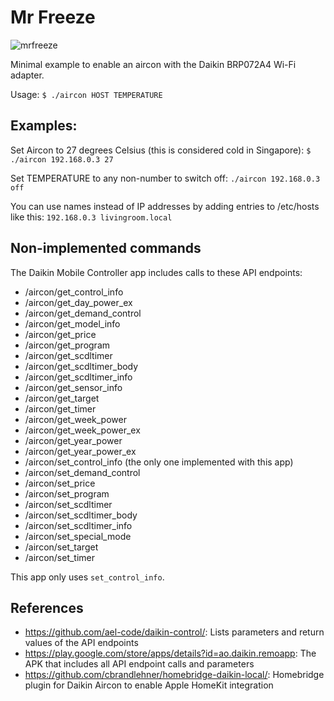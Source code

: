 # Mr Freeze

![mrfreeze](https://user-images.githubusercontent.com/62809/194907749-1c804952-2d68-4153-af1f-36667dac799a.png)

Minimal example to enable an aircon with the Daikin BRP072A4 Wi-Fi adapter.

Usage: `$ ./aircon HOST TEMPERATURE`

## Examples:

Set Aircon to 27 degrees Celsius (this is considered cold in Singapore): `$ ./aircon 192.168.0.3 27`

Set TEMPERATURE to any non-number to switch off: `./aircon 192.168.0.3 off`

You can use names instead of IP addresses by adding entries to /etc/hosts like this: `192.168.0.3 livingroom.local`

## Non-implemented commands

The Daikin Mobile Controller app includes calls to these API endpoints:

- /aircon/get_control_info
- /aircon/get_day_power_ex
- /aircon/get_demand_control
- /aircon/get_model_info
- /aircon/get_price
- /aircon/get_program
- /aircon/get_scdltimer
- /aircon/get_scdltimer_body
- /aircon/get_scdltimer_info
- /aircon/get_sensor_info
- /aircon/get_target
- /aircon/get_timer
- /aircon/get_week_power
- /aircon/get_week_power_ex
- /aircon/get_year_power
- /aircon/get_year_power_ex
- /aircon/set_control_info (the only one implemented with this app)
- /aircon/set_demand_control
- /aircon/set_price
- /aircon/set_program
- /aircon/set_scdltimer
- /aircon/set_scdltimer_body
- /aircon/set_scdltimer_info
- /aircon/set_special_mode
- /aircon/set_target
- /aircon/set_timer

This app only uses `set_control_info`.

## References

- https://github.com/ael-code/daikin-control/: Lists parameters and return values of the API endpoints
- https://play.google.com/store/apps/details?id=ao.daikin.remoapp: The APK that includes all API endpoint calls and parameters
- https://github.com/cbrandlehner/homebridge-daikin-local/: Homebridge plugin for Daikin Aircon to enable Apple HomeKit integration
